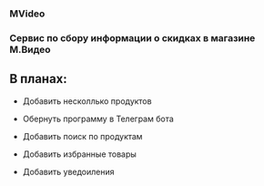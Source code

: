 ### MVideo

### Сервис по сбору информации о скидках в магазине М.Видео

## В планах: 

* Добавить несколлько продуктов

* Обернуть программу в Телеграм бота

* Добавить поиск по продуктам

* Добавить избранные товары

* Добавить уведоиления

